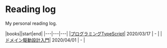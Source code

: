 # Reading log

My personal reading log.

|books||start|end|
|---|---|---|
|[プログラミングTypeScript](https://github.com/kawamataryo/reading-log/tree/master/books/%E3%83%97%E3%83%AD%E3%82%B0%E3%83%A9%E3%83%9F%E3%83%B3%E3%82%B0TypeScript)| 2020/03/17 | - |
|[ドメイン駆動設計入門](https://github.com/kawamataryo/reading-log/tree/master/books/%E3%83%89%E3%83%A1%E3%82%A4%E3%83%B3%E9%A7%86%E5%8B%95%E8%A8%AD%E8%A8%88%E5%85%A5%E9%96%80%E3%80%9C%E3%83%9C%E3%83%88%E3%83%A0%E3%82%A2%E3%83%83%E3%83%97%E3%81%A7%E3%82%8F%E3%81%8B%E3%82%8B!%E3%83%89%E3%83%A1%E3%82%A4%E3%83%B3%E9%A7%86%E5%8B%95%E3%81%AE%E5%9F%BA%E6%9C%AC%E3%80%9C)| 2020/04/01 | - |
